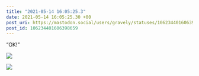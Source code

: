 ```yaml
---
title: "2021-05-14 16:05:25.3"
date: 2021-05-14 16:05:25.30 +00
post_uri: https://mastodon.social/users/gravely/statuses/106234401606398659
post_id: 106234401606398659
---
```

“OK!”


![](/images/106234401389602194.jpg)

![](/images/106234401520782173.jpg)

